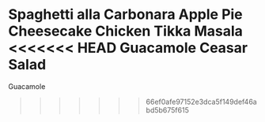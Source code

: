 Spaghetti alla Carbonara
Apple Pie
Cheesecake
Chicken Tikka Masala
<<<<<<< HEAD
Guacamole
Ceasar Salad
=======
Guacamole
>>>>>>> 66ef0afe97152e3dca5f149def46abd5b675f615
